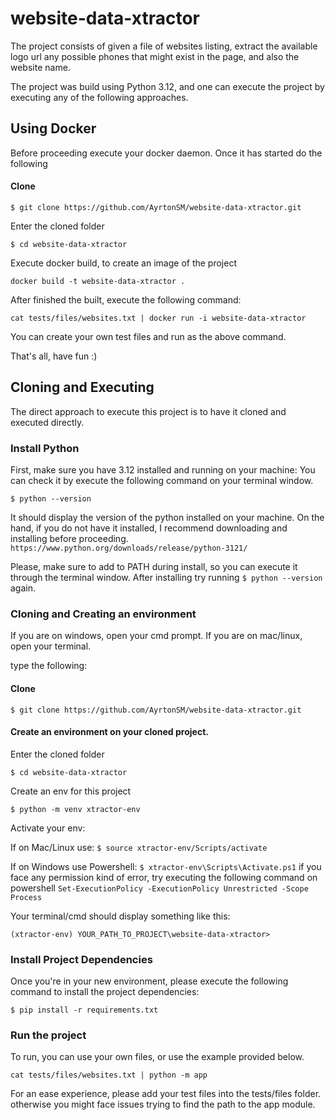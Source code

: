 # website-data-xtractor

The project consists of given a file of websites listing, extract the available logo url
any possible phones that might exist in the page, and also the website name. 

The project was build using Python 3.12, and one can execute the project by executing 
any of the following approaches.

## Using Docker
Before proceeding execute your docker daemon. Once it has started do the following

#### Clone

`$ git clone https://github.com/AyrtonSM/website-data-xtractor.git`

Enter the cloned folder

`$ cd website-data-xtractor`

Execute docker build, to create an image of the project

`docker build -t website-data-xtractor .`

After finished the built, execute the following command:

`cat tests/files/websites.txt | docker run -i website-data-xtractor`

You can create your own test files and run as the above command.

That's all, have fun :) 


## Cloning and Executing

The direct approach to execute this project is to have it cloned and executed directly.

### Install Python
First, make sure you have 3.12 installed and running on your machine:
You can check it by execute the following command on your terminal window.

`$ python --version`

It should display the version of the python installed on your machine. 
On the hand, if you do not have it installed, I recommend downloading and installing before proceeding.
`https://www.python.org/downloads/release/python-3121/`

Please, make sure to add to PATH during install, so you can execute it through the terminal window.
After installing try running `$ python --version` again. 

### Cloning and Creating an environment

If you are on windows, open your cmd prompt. If you are on mac/linux, open your terminal.

type the following:

#### Clone
`$ git clone https://github.com/AyrtonSM/website-data-xtractor.git`

#### Create an environment on your cloned project.
Enter the cloned folder

`$ cd website-data-xtractor`

Create an env for this project

`$ python -m venv xtractor-env`

Activate your env:

If on Mac/Linux use: `$ source xtractor-env/Scripts/activate`

If on Windows use Powershell: `$ xtractor-env\Scripts\Activate.ps1` if you face any permission kind of error, try executing the following command on powershell
`Set-ExecutionPolicy -ExecutionPolicy Unrestricted -Scope Process`

Your terminal/cmd should display something like this:

`(xtractor-env) YOUR_PATH_TO_PROJECT\website-data-xtractor>`

### Install Project Dependencies

Once you're in your new environment, please execute the following command to install the project dependencies:

`$ pip install -r requirements.txt`

### Run the project
To run, you can use your own files, or use the example provided below.

`cat tests/files/websites.txt | python -m app`

For an ease experience, please add your test files into the tests/files folder.
otherwise you might face issues trying to find the path to the app module. 
